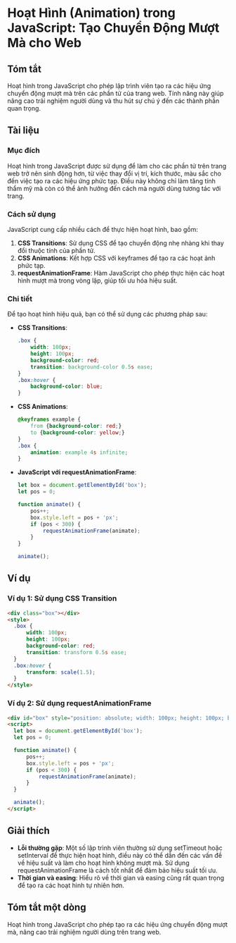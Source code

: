 <!--
Meta Description: # Hoạt Hình (Animation) trong JavaScript: Tạo Chuyển Động Mượt Mà cho Web ## Tóm tắt Hoạt hình trong JavaScript cho phép lập trình viên tạo ra các hiệ...
Meta Keywords: box, hoạt, các, hình, css
-->

# Hoạt Hình (Animation) trong JavaScript: Tạo Chuyển Động Mượt Mà cho Web

## Tóm tắt
Hoạt hình trong JavaScript cho phép lập trình viên tạo ra các hiệu ứng chuyển động mượt mà trên các phần tử của trang web. Tính năng này giúp nâng cao trải nghiệm người dùng và thu hút sự chú ý đến các thành phần quan trọng.

## Tài liệu
### Mục đích
Hoạt hình trong JavaScript được sử dụng để làm cho các phần tử trên trang web trở nên sinh động hơn, từ việc thay đổi vị trí, kích thước, màu sắc cho đến việc tạo ra các hiệu ứng phức tạp. Điều này không chỉ làm tăng tính thẩm mỹ mà còn có thể ảnh hưởng đến cách mà người dùng tương tác với trang.

### Cách sử dụng
JavaScript cung cấp nhiều cách để thực hiện hoạt hình, bao gồm:

1. **CSS Transitions**: Sử dụng CSS để tạo chuyển động nhẹ nhàng khi thay đổi thuộc tính của phần tử.
2. **CSS Animations**: Kết hợp CSS với keyframes để tạo ra các hoạt ảnh phức tạp.
3. **requestAnimationFrame**: Hàm JavaScript cho phép thực hiện các hoạt hình mượt mà trong vòng lặp, giúp tối ưu hóa hiệu suất.

### Chi tiết
Để tạo hoạt hình hiệu quả, bạn có thể sử dụng các phương pháp sau:

- **CSS Transitions**: 
  ```css
  .box {
      width: 100px;
      height: 100px;
      background-color: red;
      transition: background-color 0.5s ease;
  }
  .box:hover {
      background-color: blue;
  }
  ```

- **CSS Animations**:
  ```css
  @keyframes example {
      from {background-color: red;}
      to {background-color: yellow;}
  }
  .box {
      animation: example 4s infinite;
  }
  ```

- **JavaScript với requestAnimationFrame**:
  ```javascript
  let box = document.getElementById('box');
  let pos = 0;

  function animate() {
      pos++;
      box.style.left = pos + 'px';
      if (pos < 300) {
          requestAnimationFrame(animate);
      }
  }

  animate();
  ```

## Ví dụ
### Ví dụ 1: Sử dụng CSS Transition
```html
<div class="box"></div>
<style>
  .box {
      width: 100px;
      height: 100px;
      background-color: red;
      transition: transform 0.5s ease;
  }
  .box:hover {
      transform: scale(1.5);
  }
</style>
```

### Ví dụ 2: Sử dụng requestAnimationFrame
```html
<div id="box" style="position: absolute; width: 100px; height: 100px; background-color: red;"></div>
<script>
  let box = document.getElementById('box');
  let pos = 0;

  function animate() {
      pos++;
      box.style.left = pos + 'px';
      if (pos < 300) {
          requestAnimationFrame(animate);
      }
  }

  animate();
</script>
```

## Giải thích
- **Lỗi thường gặp**: Một số lập trình viên thường sử dụng setTimeout hoặc setInterval để thực hiện hoạt hình, điều này có thể dẫn đến các vấn đề về hiệu suất và làm cho hoạt hình không mượt mà. Sử dụng requestAnimationFrame là cách tốt nhất để đảm bảo hiệu suất tối ưu.
- **Thời gian và easing**: Hiểu rõ về thời gian và easing cũng rất quan trọng để tạo ra các hoạt hình tự nhiên hơn.

## Tóm tắt một dòng
Hoạt hình trong JavaScript cho phép tạo ra các hiệu ứng chuyển động mượt mà, nâng cao trải nghiệm người dùng trên trang web.